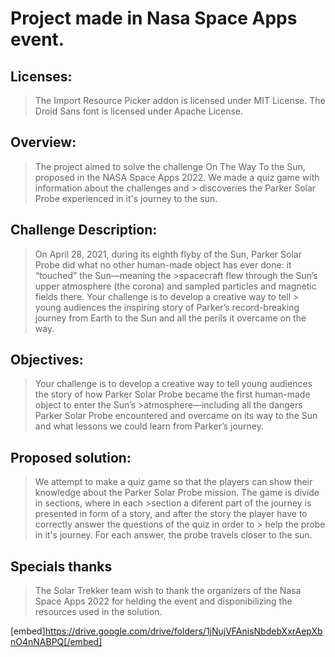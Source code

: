 # Project made in Nasa Space Apps event.

## Licenses:
> The Import Resource Picker addon is licensed under MIT License.
> The Droid Sans font is licensed under Apache License.


## Overview:
> The project aimed to solve the challenge On The Way To the Sun, proposed in the NASA Space Apps 2022. We made a quiz game with information about the challenges and > discoveries the Parker Solar Probe experienced in it's journey to the sun.

## Challenge Description:
> On April 28, 2021, during its eighth flyby of the Sun, Parker Solar Probe did what no other human-made object has ever done: it “touched” the Sun—meaning the >spacecraft flew through the Sun’s upper atmosphere (the corona) and sampled particles and magnetic fields there. Your challenge is to develop a creative way to tell > young audiences the inspiring story of Parker’s record-breaking journey from Earth to the Sun and all the perils it overcame on the way.

## Objectives:
> Your challenge is to develop a creative way to tell young audiences the story of how Parker Solar Probe became the first human-made object to enter the Sun’s >atmosphere—including all the dangers Parker Solar Probe encountered and overcame on its way to the Sun and what lessons we could learn from Parker’s journey.

## Proposed solution:
> We attempt to make a quiz game so that the players can show their knowledge about the Parker Solar Probe mission. The game is divide in sections, where in each >section a diferent part of the journey is presented in form of a story, and after the story the player have to correctly answer the questions of the quiz in order to > help the probe in it's journey. For each answer, the probe travels closer to the sun.

## Specials thanks
> The Solar Trekker team wish to thank the organizers of the Nasa Space Apps 2022 for helding the event and disponibilizing the resources used in the solution.

[embed]https://drive.google.com/drive/folders/1jNujVFAnisNbdebXxrAepXbnO4nNABPQ[/embed]
